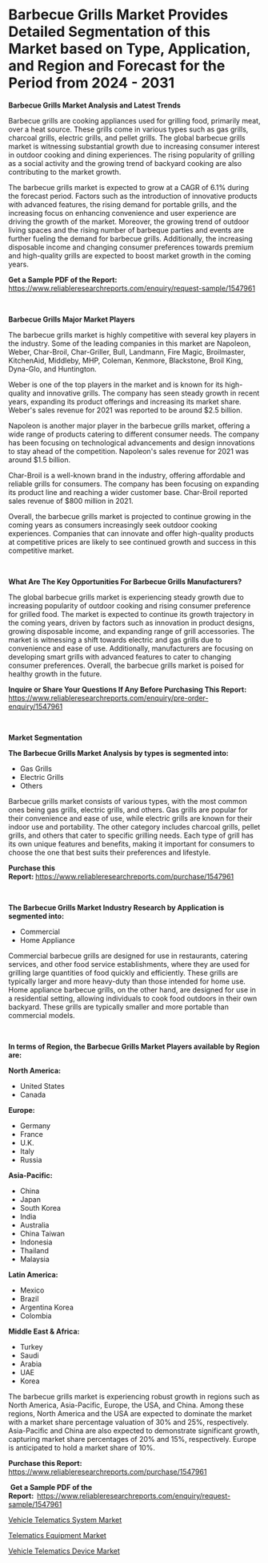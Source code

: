 <p><h1>Barbecue Grills Market Provides Detailed Segmentation of this Market based on Type, Application, and Region and Forecast for the Period from 2024 - 2031</h1></p><p><strong>Barbecue Grills Market Analysis and Latest Trends</strong></p>
<p><p>Barbecue grills are cooking appliances used for grilling food, primarily meat, over a heat source. These grills come in various types such as gas grills, charcoal grills, electric grills, and pellet grills. The global barbecue grills market is witnessing substantial growth due to increasing consumer interest in outdoor cooking and dining experiences. The rising popularity of grilling as a social activity and the growing trend of backyard cooking are also contributing to the market growth.</p><p>The barbecue grills market is expected to grow at a CAGR of 6.1% during the forecast period. Factors such as the introduction of innovative products with advanced features, the rising demand for portable grills, and the increasing focus on enhancing convenience and user experience are driving the growth of the market. Moreover, the growing trend of outdoor living spaces and the rising number of barbeque parties and events are further fueling the demand for barbecue grills. Additionally, the increasing disposable income and changing consumer preferences towards premium and high-quality grills are expected to boost market growth in the coming years.</p></p>
<p><strong>Get a Sample PDF of the Report:&nbsp;</strong> <a href="https://www.reliableresearchreports.com/enquiry/request-sample/1547961">https://www.reliableresearchreports.com/enquiry/request-sample/1547961</a></p>
<p>&nbsp;</p>
<p><strong>Barbecue Grills Major Market Players</strong></p>
<p><p>The barbecue grills market is highly competitive with several key players in the industry. Some of the leading companies in this market are Napoleon, Weber, Char-Broil, Char-Griller, Bull, Landmann, Fire Magic, Broilmaster, KitchenAid, Middleby, MHP, Coleman, Kenmore, Blackstone, Broil King, Dyna-Glo, and Huntington.</p><p>Weber is one of the top players in the market and is known for its high-quality and innovative grills. The company has seen steady growth in recent years, expanding its product offerings and increasing its market share. Weber's sales revenue for 2021 was reported to be around $2.5 billion.</p><p>Napoleon is another major player in the barbecue grills market, offering a wide range of products catering to different consumer needs. The company has been focusing on technological advancements and design innovations to stay ahead of the competition. Napoleon's sales revenue for 2021 was around $1.5 billion.</p><p>Char-Broil is a well-known brand in the industry, offering affordable and reliable grills for consumers. The company has been focusing on expanding its product line and reaching a wider customer base. Char-Broil reported sales revenue of $800 million in 2021.</p><p>Overall, the barbecue grills market is projected to continue growing in the coming years as consumers increasingly seek outdoor cooking experiences. Companies that can innovate and offer high-quality products at competitive prices are likely to see continued growth and success in this competitive market.</p></p>
<p>&nbsp;</p>
<p><strong>What Are The Key Opportunities For Barbecue Grills Manufacturers?</strong></p>
<p><p>The global barbecue grills market is experiencing steady growth due to increasing popularity of outdoor cooking and rising consumer preference for grilled food. The market is expected to continue its growth trajectory in the coming years, driven by factors such as innovation in product designs, growing disposable income, and expanding range of grill accessories. The market is witnessing a shift towards electric and gas grills due to convenience and ease of use. Additionally, manufacturers are focusing on developing smart grills with advanced features to cater to changing consumer preferences. Overall, the barbecue grills market is poised for healthy growth in the future.</p></p>
<p><strong>Inquire or Share Your Questions If Any Before Purchasing This Report:</strong> <a href="https://www.reliableresearchreports.com/enquiry/pre-order-enquiry/1547961">https://www.reliableresearchreports.com/enquiry/pre-order-enquiry/1547961</a></p>
<p>&nbsp;</p>
<p><strong>Market Segmentation</strong></p>
<p><strong>The Barbecue Grills Market Analysis by types is segmented into:</strong></p>
<p><ul><li>Gas Grills</li><li>Electric Grills</li><li>Others</li></ul></p>
<p><p>Barbecue grills market consists of various types, with the most common ones being gas grills, electric grills, and others. Gas grills are popular for their convenience and ease of use, while electric grills are known for their indoor use and portability. The other category includes charcoal grills, pellet grills, and others that cater to specific grilling needs. Each type of grill has its own unique features and benefits, making it important for consumers to choose the one that best suits their preferences and lifestyle.</p></p>
<p><strong>Purchase this Report:&nbsp;</strong><a href="https://www.reliableresearchreports.com/purchase/1547961">https://www.reliableresearchreports.com/purchase/1547961</a></p>
<p>&nbsp;</p>
<p><strong>The Barbecue Grills Market Industry Research by Application is segmented into:</strong></p>
<p><ul><li>Commercial</li><li>Home Appliance</li></ul></p>
<p><p>Commercial barbecue grills are designed for use in restaurants, catering services, and other food service establishments, where they are used for grilling large quantities of food quickly and efficiently. These grills are typically larger and more heavy-duty than those intended for home use. Home appliance barbecue grills, on the other hand, are designed for use in a residential setting, allowing individuals to cook food outdoors in their own backyard. These grills are typically smaller and more portable than commercial models.</p></p>
<p>&nbsp;</p>
<p><strong>In terms of Region, the Barbecue Grills Market Players available by Region are:</strong></p>
<p>
    <p> <strong> North America: </strong>
        <ul>
            <li>United States</li>
            <li>Canada</li>
        </ul>
        </p> 
    <p> <strong> Europe: </strong>
        <ul>
            <li>Germany</li>
            <li>France</li>
            <li>U.K.</li>
            <li>Italy</li>
            <li>Russia</li>
        </ul>
        </p> 
    <p> <strong> Asia-Pacific: </strong>
        <ul>
            <li>China</li>
            <li>Japan</li>
            <li>South Korea</li>
            <li>India</li>
            <li>Australia</li>
            <li>China Taiwan</li>
            <li>Indonesia</li>
            <li>Thailand</li>
            <li>Malaysia</li>
        </ul>
        </p> 
    <p> <strong> Latin America: </strong>
        <ul>
            <li>Mexico</li>
            <li>Brazil</li>
            <li>Argentina Korea</li>
            <li>Colombia</li>
        </ul>
        </p> 
    <p> <strong> Middle East & Africa: </strong>
        <ul>
            <li>Turkey</li>
            <li>Saudi</li>
            <li>Arabia</li>
            <li>UAE</li>
            <li>Korea</li>
        </ul>
    </p>
    </p>
<p><p>The barbecue grills market is experiencing robust growth in regions such as North America, Asia-Pacific, Europe, the USA, and China. Among these regions, North America and the USA are expected to dominate the market with a market share percentage valuation of 30% and 25%, respectively. Asia-Pacific and China are also expected to demonstrate significant growth, capturing market share percentages of 20% and 15%, respectively. Europe is anticipated to hold a market share of 10%.</p></p>
<p><strong>Purchase this Report: </strong><a href="https://www.reliableresearchreports.com/purchase/1547961">https://www.reliableresearchreports.com/purchase/1547961</a></p>
<p>&nbsp;<strong>Get a Sample PDF of the Report:&nbsp;&nbsp;</strong><a href="https://www.reliableresearchreports.com/enquiry/request-sample/1547961">https://www.reliableresearchreports.com/enquiry/request-sample/1547961</a></p>
<p><strong></strong></p>
<p><p><a href="https://unruly-ladybug-44b.notion.site/Vehicle-Telematics-System-Market-Size-Growth-Outlook-from-2024-to-2031-projecting-at-Market-s-Tren-af9625348f6f4814a06a8a482c8c4bb8">Vehicle Telematics System Market</a></p><p><a href="https://meowing-lemming-dd3.notion.site/Telematics-Equipment-Market-Analysis-and-Market-Size-Global-Industry-Overview-Market-Segmentation--62ea5d992d9040fc8ca198e3bff0fac0">Telematics Equipment Market</a></p><p><a href="https://shimmer-gardenia-37a.notion.site/Vehicle-Telematics-Device-Market-Size-Growth-Outlook-from-2024-to-2031-projecting-at-Market-s-Tren-723dbe48ff11478caf6a945ed715a1ab">Vehicle Telematics Device Market</a></p></p>